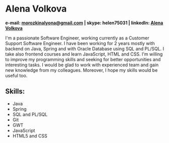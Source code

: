 # Alena Volkova
**e-mail: <morozkinalyona@gmail.com> | skype: helen75031 | linkedIn: [Alena Volkova](https://www.linkedin.com/in/alena-volkova-9699571aa/)**

I'm a passionate Software Engineer, working currently as a Customer Support Software Engineer. I have been working for 2 years mostly with backend on Java, Spring and with Oracle Database using SQL and PL/SQL. I take also frontend courses and learn JavaScript, HTML and CSS. I'm willing to improve my programming skills and seeking for better opportunities and interesting tasks. I would be glad to work with experienced team and gain new knowledge from my colleagues. Moreover, I hope my skills would be useful too. 


## Skills:
* Java
* Spring
* SQL and PL/SQL
* Git
* GWT
* JavaScript
* HTML5 and CSS
